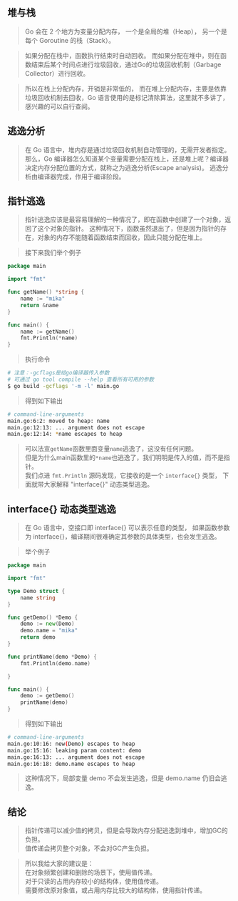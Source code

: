## 堆与栈
> Go 会在 2 个地方为变量分配内存，
> 一个是全局的堆（Heap），
> 另一个是每个 Goroutine 的栈（Stack）。

> 如果分配在栈中，函数执行结束时自动回收。
> 而如果分配在堆中，则在函数结束后某个时间点进行垃圾回收，通过Go的垃圾回收机制（Garbage Collector）进行回收。

> 所以在栈上分配内存，开销是非常低的，
> 而在堆上分配内存，主要是依靠垃圾回收机制去回收，Go 语言使用的是标记清除算法，这里就不多讲了，感兴趣的可以自行查阅。

## 逃逸分析
> 在 Go 语言中，堆内存是通过垃圾回收机制自动管理的，无需开发者指定。
> 那么，Go 编译器怎么知道某个变量需要分配在栈上，还是堆上呢？编译器决定内存分配位置的方式，就称之为逃逸分析(Escape analysis)。
> 逃逸分析由编译器完成，作用于编译阶段。   

## 指针逃逸
> 指针逃逸应该是最容易理解的一种情况了，即在函数中创建了一个对象，返回了这个对象的指针。
> 这种情况下，函数虽然退出了，但是因为指针的存在，对象的内存不能随着函数结束而回收，因此只能分配在堆上。

> 接下来我们举个例子

```go
package main

import "fmt"

func getName() *string {
	name := "mika"
	return &name
}

func main() {
	name := getName()
	fmt.Println(*name)
}
```
> 执行命令
```bash
# 注意：-gcflags是给go编译器传入参数
# 可通过 go tool compile --help 查看所有可用的参数
$ go build -gcflags '-m -l' main.go
```

> 得到如下输出
```bash
# command-line-arguments
main.go:6:2: moved to heap: name
main.go:12:13: ... argument does not escape
main.go:12:14: *name escapes to heap
```

> 可以法宣`getName`函数里面变量`name`逃逸了，这没有任何问题。<br />
> 但是为什么main函数里的`*name`也逃逸了，我们明明是传入的值，而不是指针。<br />
> 我们点进 `fmt.Println` 源码发现，它接收的是一个 `interface{}` 类型，
> 下面就带大家解释 "interface{}" 动态类型逃逸。

## interface{} 动态类型逃逸
> 在 Go 语言中，空接口即 interface{} 可以表示任意的类型，
> 如果函数参数为 interface{}，编译期间很难确定其参数的具体类型，也会发生逃逸。

> 举个例子
```go
package main

import "fmt"

type Demo struct {
    name string
}

func getDemo() *Demo {
    demo := new(Demo)
    demo.name = "mika"
	return demo
}

func printName(demo *Demo) {
	fmt.Println(demo.name)

}

func main() {
	demo := getDemo()
	printName(demo)
}
```

> 得到如下输出
```bash
# command-line-arguments
main.go:10:16: new(Demo) escapes to heap
main.go:15:16: leaking param content: demo
main.go:16:13: ... argument does not escape
main.go:16:18: demo.name escapes to heap
```

> 这种情况下，局部变量 demo 不会发生逃逸，但是 demo.name 仍旧会逃逸。

## 结论
> 指针传递可以减少值的拷贝，但是会导致内存分配逃逸到堆中，增加GC的负担。<br />
> 值传递会拷贝整个对象，不会对GC产生负担。

> 所以我给大家的建议是：<br />
> 在对象频繁创建和删除的场景下，使用值传递。<br />
> 对于只读的占用内存较小的结构体，使用值传递。<br />
> 需要修改原对象值，或占用内存比较大的结构体，使用指针传递。

